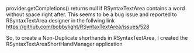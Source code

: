 provider.getCompletions() returns null if RSyntaxTextArea contains a word without space right after. This seems to be a bug issue and reported to RSyntaxTextArea designer in the follwing link
https://github.com/bobbylight/RSyntaxTextArea/issues/528

So, to create a Non-Duplicate shorthands in RSyntaxTextArea, I created the RSyntaxTextAreaShortHandManager application
